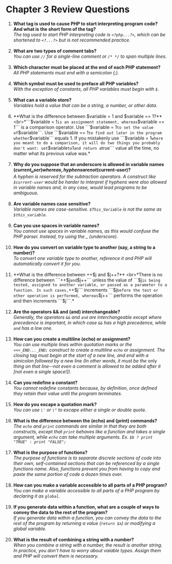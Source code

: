 # Chapter 3 Review Questions
1. **What tag is used to cause PHP to start interpreting program code? And what is the short form of the tag?**
<br>*The tag used to start PHP interpreting code is ```<?php...?>```, which can be shortened to ```<?...?>``` but is not recommended practice.*<br><br>
2. **What are two types of comment tabs?**
<br>*You can use ```//``` for a single-line comment or ```/* */``` to span multiple lines.*<br><br>
3. **Which character must be placed at the end of each PHP statement?**
<br>*All PHP statements must end with a semicolon (;).*<br><br>
4. **Which symbol must be used to preface all PHP variables?**
<br>*With the exception of constants, all PHP variables must begin with ```$```.*<br><br>
5. **What can a variable store?**
<br>*Variables hold a value that can be a string, a number, or other data.*<br><br>
6. **What is the difference between $variable = 1 and $variable == 1?**
<br>*```$variable = 1``` is an assignment statement, whereas ```$variable == 1``` is a comparison operator. Use ```$variable = 1``` to set the value of ```$variable```. Use ```$variable == 1``` to find out later in the program whether ```$variable``` equals 1. If you mistakenly use ```$variable = 1``` where you meant to do a comparison, it will do two things you probably don't want: set ```$variable``` to ```1``` and return a ```true``` value all the time, no matter what its previous value was.*<br><br>
7. **Why do you suppose that an underscore is allowed in variable names ($current_user) whereas, hyphens are not ($current-user)?**
<br>*A hyphen is reserved for the subtraction operators. A construct like ```$current-user``` would be harder to interpret if hyphens were also allowed in variable names and, in any case, would lead programs to be ambiguous.*<br><br>
8. **Are variable names case sensitive?**
<br>*Variable names are case-sensitive. ```$This_Variable``` is not the same as ```$this_variable```.*<br><br>
9. **Can you use spaces in variable names?**
<br>*You cannot use spaces in variable names, as this would confuse the PHP parser. Instead, try using the _ (underscore).*<br><br>
10. **How do you convert on variable type to another (say, a string to a number)?**
<br>*To convert one variable type to another, reference it and PHP will automatically convert it for you.*<br><br>
11. **What is the difference between ++$j and $j++?**
<br>*There is no difference between ```++$j``` and ```$j++``` unless the value of ```$j``` is being tested, assigned to another variable, or passed as a parameter to a function. In such cases, ```++$j``` increments ```$j``` before the test or other operation is performed, whereas ```$j++``` performs the operation and then increments ```$j```.*<br><br>
12. **Are the operators && and (and) interchangeable?**
<br>*Generally, the operators ```&&``` and ```and``` are interchangeable except where precedence is important, in which case ```&&``` has a high precedence, while ```and``` has a low one.*<br><br>
13. **How can you create a multiline (echo) or assignment?**
<br>*You can use multiple lines within quotation marks or the ```<<<_END..._END;``` construct to create a multiline ```echo``` or assignment. The closing tag must begin at the start of a new line, and end with a simicolon followed by a new line (In other words, it must be the* only *thing on that line--not even a comment is allowed to be added after it [not even a single space!]).*<br><br>
14. **Can you redefine a constant?**
<br>*You cannot redefine constants because, by definition, once defined they retain their value until the program terminates.*<br><br>
15. **How do you escape a quotation mark?**
<br>*You can use ```\'``` or ```\"``` to escape either a single or double quote.*<br><br>
16. **What is the difference between the (echo) and (print) commands?**
<br>*The ```echo``` and ```print``` commands are similar in that they are both constructs, except that ```print``` behaves like a function and takes a single argument, while ```echo``` can take multiple arguments. Ex. ```$b ? print "TRUE" : print "FALSE";```*<br><br>
17. **What is the purpose of functions?**
<br>*The purpose of functions is to separate discrete sections of code into their own, self-contained sections that can be referenced by a single functions name. Also, functions prevent you from having to copy and paste the same portion of code a dozen times over.*<br><br>
18. **How can you make a variable accessible to all parts of a PHP program?**
<br>*You can make a variable accessible to all parts of a PHP program by declaring it as ```global```.*<br><br>
19. **If you generate data within a function, what are a couple of ways to convey the data to the rest of the program?**
<br>*If you generate data within a function, you can convey the data to the rest of the program by returning a value (```return $a```) or modifying a global variable.*<br><br>
20. **What is the result of combining a string with a number?**
<br>*When you combine a string with a number, the result is another string. In practice, you don't have to worry about vaiable types. Assign them and PHP will convert them is necessary.*<br><br>
